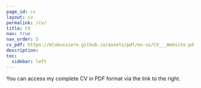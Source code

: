 ```yaml
---
page_id: cv
layout: cv
permalink: /cv/
title: CV
nav: true
nav_order: 5
cv_pdf: https://mlabussiere.github.io/assets/pdf/en-us/CV___Website.pdf  # https://surfdrive.surf.nl/files/index.php/s/QPd4GZ4IUfwuHRD
description: 
toc:
  sidebar: left
---
```


You can access my complete CV in PDF format via the link to the right.